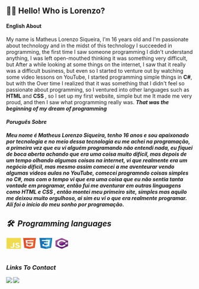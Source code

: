  ## 👋🏻 Hello! Who is Lorenzo?

<h4>English About</h4>
 My name is Matheus Lorenzo Siqueira, I'm 16 years old and I'm passionate about technology and in the midst of this technology I succeeded in programming, the first time I saw someone programming I didn't understand anything, I was left open-mouthed thinking it was something very difficult, but After a while looking at some things on the internet, I saw that it really was a difficult business, but even so I started to venture out by watching some video lessons on YouTube, I started programming simple things in <b>C#</b>, but with the Over time I realized that it was something that I didn't feel so passionate about programming, so I ventured into other languages ​​such as <b> HTML </b> and <b> CSS </b>, so I set up my first website, simple but me It made me very proud, and then I saw what programming really was. <b> <i> That was the beginning of my dream of programming


<h4>Poruguês Sobre</h4>
 Meu nome é Matheus Lorenzo Siqueira, tenho 16 anos e sou apaixonado por tecnologia e no meio dessa tecnologia eu me achei na programação, a primeira vez que eu vi alguém programando não entendi nada, eu fiquei de boca aberta achando que era uma coisa muito difícil, mas depois de um tempo olhando algumas coisas na internet, vi que realmente era um negócio dificil, mas mesmo assim comecei a me aventeurar vendo algumas videos aulas no YouTube, comecei programndo coisas simples no <b>C#</b>, mas com o tempo vi que era uma coisa que eu não sentia tanta vontade em programar, então fui me aventurar em outras linguagens como <b> HTML </b> e <b> CSS </b>, então montei meu primeiro site, simples mas aquilo me deixou muito orgulhoso, ai sim eu vi o que era realmente programar. <b> <i> Alí foi o início do meu sonho por programação. </i> </b>
 

## 🛠 &nbsp;Programming languages
 <div style="display: inline_block">
  <img align="center" alt="Js" height="30" width="40" src="https://raw.githubusercontent.com/devicons/devicon/master/icons/javascript/javascript-plain.svg">
  <img align="center" alt="HTML" height="30" width="40" src="https://raw.githubusercontent.com/devicons/devicon/master/icons/html5/html5-original.svg">
  <img align="center" alt="CSS" height="30" width="40" src="https://raw.githubusercontent.com/devicons/devicon/master/icons/css3/css3-original.svg">
  <img align="center" alt="Csharp" height="30" width="40" src="https://raw.githubusercontent.com/devicons/devicon/master/icons/csharp/csharp-original.svg">
</div>
<br>

<h3>Links To Contact</h3>
<div>
  <a href = "mailto:matheuslorenzosiqueira1@gmail.com"><img src="https://img.shields.io/badge/-Gmail-%23333?style=for-the-badge&logo=gmail&logoColor=white" target="_blank"></a>
  <a href="https://www.linkedin.com/in/matheus-l-siqueira-19a847256/" target="_blank"><img src="https://img.shields.io/badge/-LinkedIn-%230077B5?style=for-the-badge&logo=linkedin&logoColor=white" target="_blank"></a>   
</div>
